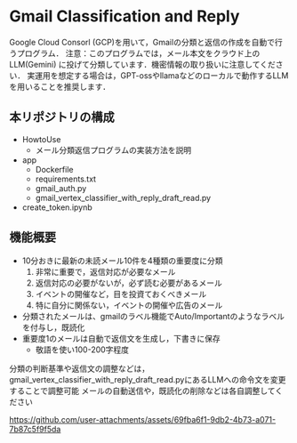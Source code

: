 # Gmail Classification and Reply

Google Cloud Consorl (GCP)を用いて，Gmailの分類と返信の作成を自動で行うプログラム．
注意：このプログラムでは，メール本文をクラウド上のLLM(Gemini) に投げて分類しています．機密情報の取り扱いに注意してください．
実運用を想定する場合は，GPT-ossやllamaなどのローカルで動作するLLMを用いることを推奨します．

## 本リポジトリの構成
- HowtoUse
  - メール分類返信プログラムの実装方法を説明
- app
  - Dockerfile
  - requirements.txt
  - gmail_auth.py
  - gmail_vertex_classifier_with_reply_draft_read.py
- create_token.ipynb   

## 機能概要
* 10分おきに最新の未読メール10件を4種類の重要度に分類
  1. 非常に重要で，返信対応が必要なメール
  2. 返信対応の必要がないが，必ず読む必要があるメール
  3. イベントの開催など，目を投資ておくべきメール
  4. 特に自分に関係ない，イベントの開催や広告のメール
* 分類されたメールは、gmailのラベル機能でAuto/Importantのようなラベルを付与し，既読化
* 重要度1のメールは自動で返信文を生成し，下書きに保存
  * 敬語を使い100-200字程度
 
分類の判断基準や返信文の調整などは，gmail_vertex_classifier_with_reply_draft_read.pyにあるLLMへの命令文を変更することで調整可能
メールの自動送信や，既読化の削除などは各自調整してください


https://github.com/user-attachments/assets/69fba6f1-9db2-4b73-a071-7b87c5f9f5da

